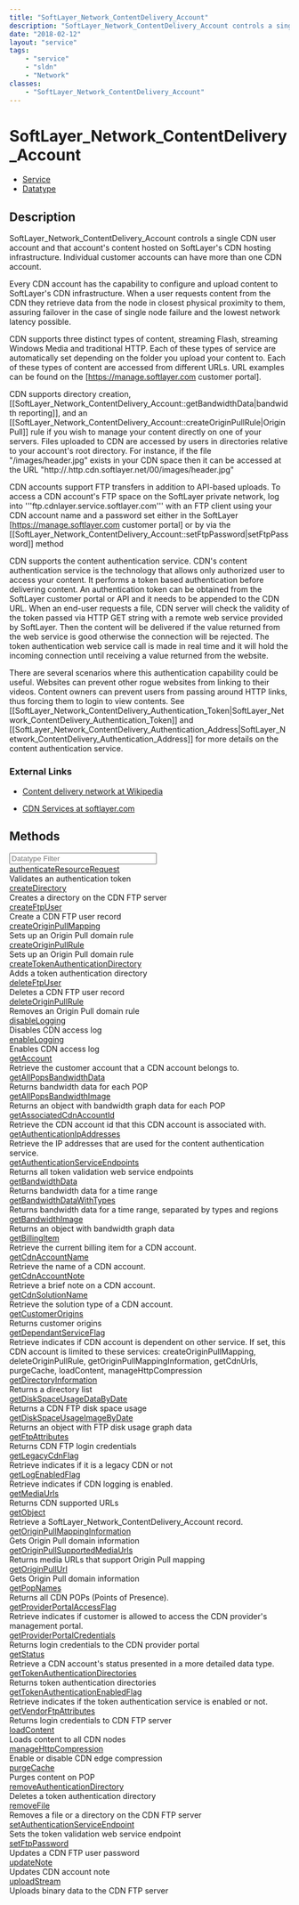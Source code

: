 ```yaml
---
title: "SoftLayer_Network_ContentDelivery_Account"
description: "SoftLayer_Network_ContentDelivery_Account controls a single CDN user account and that account's content hosted on SoftLa... "
date: "2018-02-12"
layout: "service"
tags:
    - "service"
    - "sldn"
    - "Network"
classes:
    - "SoftLayer_Network_ContentDelivery_Account"
---
```

# SoftLayer_Network_ContentDelivery_Account
<div id='service-datatype'>
    <ul id='sldn-reference-tabs'>
    <li id='service'> <a href='/reference/services/SoftLayer_Network_ContentDelivery_Account' >Service</a></li>    <li id='datatype'> <a href='/reference/datatypes/SoftLayer_Network_ContentDelivery_Account' >Datatype</a></li>
    </ul>
</div>

## Description
SoftLayer_Network_ContentDelivery_Account controls a single CDN user account and that account's content hosted on SoftLayer's CDN hosting infrastructure. Individual customer accounts can have more than one CDN account. 

Every CDN account has the capability to configure and upload content to SoftLayer's CDN infrastructure. When a user requests content from the CDN they retrieve data from the node in closest physical proximity to them, assuring failover in the case of single node failure and the lowest network latency possible. 

CDN supports three distinct types of content, streaming Flash, streaming Windows Media and traditional HTTP. Each of these types of service are automatically set depending on the folder you upload your content to. Each of these types of content are accessed from different URLs. URL examples can be found on the [https://manage.softlayer.com customer portal]. 

CDN supports directory creation, [[SoftLayer_Network_ContentDelivery_Account::getBandwidthData|bandwidth reporting]], and an [[SoftLayer_Network_ContentDelivery_Account::createOriginPullRule|Origin Pull]] rule if you wish to manage your content directly on one of your servers. Files uploaded to CDN are accessed by users in directories relative to your account's root directory. For instance, if the file "/images/header.jpg" exists in your CDN space then it can be accessed at the URL "<nowiki>http://<your CDN username>.http.cdn.softlayer.net/00<your CDN username>/images/header.jpg</nowiki>" 

CDN accounts support FTP transfers in addition to API-based uploads. To access a CDN account's FTP space on the SoftLayer private network, log into '''ftp.cdnlayer.service.softlayer.com''' with an FTP client using your CDN account name and a password set either in the SoftLayer [https://manage.softlayer.com customer portal] or by via the [[SoftLayer_Network_ContentDelivery_Account::setFtpPassword|setFtpPassword]] method 

CDN supports the content authentication service. CDN's content authentication service is the technology that allows only authorized user to access your content. It performs a token based authentication before delivering content. An authentication token can be obtained from the SoftLayer customer portal or API and it needs to be appended to the CDN URL. When an end-user requests a file, CDN server will check the validity of the token passed via HTTP GET string with a remote web service provided by SoftLayer. Then the content will be delivered if the value returned from the web service is good otherwise the connection will be rejected. The token authentication web service call is made in real time and it will hold the incoming connection until receiving a value returned from the website. 

There are several scenarios where this authentication capability could be useful. Websites can prevent other rogue websites from linking to their videos. Content owners can prevent users from passing around HTTP links, thus forcing them to login to view contents. See [[SoftLayer_Network_ContentDelivery_Authentication_Token|SoftLayer_Network_ContentDelivery_Authentication_Token]] and [[SoftLayer_Network_ContentDelivery_Authentication_Address|SoftLayer_Network_ContentDelivery_Authentication_Address]] for more details on the content authentication service. 



### External Links


* [Content delivery network at Wikipedia](http://en.wikipedia.org/wiki/Content_delivery_network)


* [CDN Services at softlayer.com](http://knowledgelayer.softlayer.com/topic/cdn)




        
<div id="properties" class="content">
    <h2>Methods</h2>
    <div class="view-filters">
        <div class="clearfix">
            <div class="search-input-box">
                <input placeholder="Datatype Filter" onkeyup="titleSearch(inputId='edit-combine', divId='method-div', elementClass='method-row')" 
                    type="text" id="edit-combine" value="" size="30" maxlength="128" class="form-text">
            </div>
        </div>
    </div>
    <div id="method-div">
            <div class="method-row">
                        <span class='view-field-title'><a href='/reference/services/SoftLayer_Network_ContentDelivery_Account/authenticateResourceRequest'> authenticateResourceRequest</a> </span>
            <div class='views-field-body'>Validates an authentication token</div>
        </div>
            <div class="method-row">
                        <span class='view-field-title'><a href='/reference/services/SoftLayer_Network_ContentDelivery_Account/createDirectory'> createDirectory</a> </span>
            <div class='views-field-body'>Creates a directory on the CDN FTP server</div>
        </div>
            <div class="method-row">
                        <span class='view-field-title'><a href='/reference/services/SoftLayer_Network_ContentDelivery_Account/createFtpUser'> createFtpUser</a> </span>
            <div class='views-field-body'>Create a CDN FTP user record</div>
        </div>
            <div class="method-row">
                        <span class='view-field-title'><a href='/reference/services/SoftLayer_Network_ContentDelivery_Account/createOriginPullMapping'> createOriginPullMapping</a> </span>
            <div class='views-field-body'>Sets up an Origin Pull domain rule</div>
        </div>
            <div class="method-row">
                        <span class='view-field-title'><a href='/reference/services/SoftLayer_Network_ContentDelivery_Account/createOriginPullRule'> createOriginPullRule</a> </span>
            <div class='views-field-body'>Sets up an Origin Pull domain rule</div>
        </div>
            <div class="method-row">
                        <span class='view-field-title'><a href='/reference/services/SoftLayer_Network_ContentDelivery_Account/createTokenAuthenticationDirectory'> createTokenAuthenticationDirectory</a> </span>
            <div class='views-field-body'>Adds a token authentication directory</div>
        </div>
            <div class="method-row">
                        <span class='view-field-title'><a href='/reference/services/SoftLayer_Network_ContentDelivery_Account/deleteFtpUser'> deleteFtpUser</a> </span>
            <div class='views-field-body'>Deletes a CDN FTP user record</div>
        </div>
            <div class="method-row">
                        <span class='view-field-title'><a href='/reference/services/SoftLayer_Network_ContentDelivery_Account/deleteOriginPullRule'> deleteOriginPullRule</a> </span>
            <div class='views-field-body'>Removes an Origin Pull domain rule</div>
        </div>
            <div class="method-row">
                        <span class='view-field-title'><a href='/reference/services/SoftLayer_Network_ContentDelivery_Account/disableLogging'> disableLogging</a> </span>
            <div class='views-field-body'>Disables CDN access log</div>
        </div>
            <div class="method-row">
                        <span class='view-field-title'><a href='/reference/services/SoftLayer_Network_ContentDelivery_Account/enableLogging'> enableLogging</a> </span>
            <div class='views-field-body'>Enables CDN access log</div>
        </div>
            <div class="method-row">
                        <span class='view-field-title'><a href='/reference/services/SoftLayer_Network_ContentDelivery_Account/getAccount'> getAccount</a> </span>
            <div class='views-field-body'>Retrieve the customer account that a CDN account belongs to.</div>
        </div>
            <div class="method-row">
                        <span class='view-field-title'><a href='/reference/services/SoftLayer_Network_ContentDelivery_Account/getAllPopsBandwidthData'> getAllPopsBandwidthData</a> </span>
            <div class='views-field-body'>Returns bandwidth data for each POP</div>
        </div>
            <div class="method-row">
                        <span class='view-field-title'><a href='/reference/services/SoftLayer_Network_ContentDelivery_Account/getAllPopsBandwidthImage'> getAllPopsBandwidthImage</a> </span>
            <div class='views-field-body'>Returns an object with bandwidth graph data for each POP</div>
        </div>
            <div class="method-row">
                        <span class='view-field-title'><a href='/reference/services/SoftLayer_Network_ContentDelivery_Account/getAssociatedCdnAccountId'> getAssociatedCdnAccountId</a> </span>
            <div class='views-field-body'>Retrieve the CDN account id that this CDN account is associated with.</div>
        </div>
            <div class="method-row">
                        <span class='view-field-title'><a href='/reference/services/SoftLayer_Network_ContentDelivery_Account/getAuthenticationIpAddresses'> getAuthenticationIpAddresses</a> </span>
            <div class='views-field-body'>Retrieve the IP addresses that are used for the content authentication service.</div>
        </div>
            <div class="method-row">
                        <span class='view-field-title'><a href='/reference/services/SoftLayer_Network_ContentDelivery_Account/getAuthenticationServiceEndpoints'> getAuthenticationServiceEndpoints</a> </span>
            <div class='views-field-body'>Returns all token validation web service endpoints</div>
        </div>
            <div class="method-row">
                        <span class='view-field-title'><a href='/reference/services/SoftLayer_Network_ContentDelivery_Account/getBandwidthData'> getBandwidthData</a> </span>
            <div class='views-field-body'>Returns bandwidth data for a time range</div>
        </div>
            <div class="method-row">
                        <span class='view-field-title'><a href='/reference/services/SoftLayer_Network_ContentDelivery_Account/getBandwidthDataWithTypes'> getBandwidthDataWithTypes</a> </span>
            <div class='views-field-body'>Returns bandwidth data for a time range, separated by types and regions</div>
        </div>
            <div class="method-row">
                        <span class='view-field-title'><a href='/reference/services/SoftLayer_Network_ContentDelivery_Account/getBandwidthImage'> getBandwidthImage</a> </span>
            <div class='views-field-body'>Returns an object with bandwidth graph data</div>
        </div>
            <div class="method-row">
                        <span class='view-field-title'><a href='/reference/services/SoftLayer_Network_ContentDelivery_Account/getBillingItem'> getBillingItem</a> </span>
            <div class='views-field-body'>Retrieve the current billing item for a CDN account.</div>
        </div>
            <div class="method-row">
                        <span class='view-field-title'><a href='/reference/services/SoftLayer_Network_ContentDelivery_Account/getCdnAccountName'> getCdnAccountName</a> </span>
            <div class='views-field-body'>Retrieve the name of a CDN account.</div>
        </div>
            <div class="method-row">
                        <span class='view-field-title'><a href='/reference/services/SoftLayer_Network_ContentDelivery_Account/getCdnAccountNote'> getCdnAccountNote</a> </span>
            <div class='views-field-body'>Retrieve a brief note on a CDN account.</div>
        </div>
            <div class="method-row">
                        <span class='view-field-title'><a href='/reference/services/SoftLayer_Network_ContentDelivery_Account/getCdnSolutionName'> getCdnSolutionName</a> </span>
            <div class='views-field-body'>Retrieve the solution type of a CDN account.</div>
        </div>
            <div class="method-row">
                        <span class='view-field-title'><a href='/reference/services/SoftLayer_Network_ContentDelivery_Account/getCustomerOrigins'> getCustomerOrigins</a> </span>
            <div class='views-field-body'>Returns customer origins</div>
        </div>
            <div class="method-row">
                        <span class='view-field-title'><a href='/reference/services/SoftLayer_Network_ContentDelivery_Account/getDependantServiceFlag'> getDependantServiceFlag</a> </span>
            <div class='views-field-body'>Retrieve indicates if CDN account is dependent on other service. If set, this CDN account is limited to these services: createOriginPullMapping, deleteOriginPullRule, getOriginPullMappingInformation, getCdnUrls, purgeCache, loadContent, manageHttpCompression</div>
        </div>
            <div class="method-row">
                        <span class='view-field-title'><a href='/reference/services/SoftLayer_Network_ContentDelivery_Account/getDirectoryInformation'> getDirectoryInformation</a> </span>
            <div class='views-field-body'>Returns a directory list</div>
        </div>
            <div class="method-row">
                        <span class='view-field-title'><a href='/reference/services/SoftLayer_Network_ContentDelivery_Account/getDiskSpaceUsageDataByDate'> getDiskSpaceUsageDataByDate</a> </span>
            <div class='views-field-body'>Returns a CDN FTP disk space usage</div>
        </div>
            <div class="method-row">
                        <span class='view-field-title'><a href='/reference/services/SoftLayer_Network_ContentDelivery_Account/getDiskSpaceUsageImageByDate'> getDiskSpaceUsageImageByDate</a> </span>
            <div class='views-field-body'>Returns an object with FTP disk usage graph data</div>
        </div>
            <div class="method-row">
                        <span class='view-field-title'><a href='/reference/services/SoftLayer_Network_ContentDelivery_Account/getFtpAttributes'> getFtpAttributes</a> </span>
            <div class='views-field-body'>Returns CDN FTP login credentials</div>
        </div>
            <div class="method-row">
                        <span class='view-field-title'><a href='/reference/services/SoftLayer_Network_ContentDelivery_Account/getLegacyCdnFlag'> getLegacyCdnFlag</a> </span>
            <div class='views-field-body'>Retrieve indicates if it is a legacy CDN or not</div>
        </div>
            <div class="method-row">
                        <span class='view-field-title'><a href='/reference/services/SoftLayer_Network_ContentDelivery_Account/getLogEnabledFlag'> getLogEnabledFlag</a> </span>
            <div class='views-field-body'>Retrieve indicates if CDN logging is enabled.</div>
        </div>
            <div class="method-row">
                        <span class='view-field-title'><a href='/reference/services/SoftLayer_Network_ContentDelivery_Account/getMediaUrls'> getMediaUrls</a> </span>
            <div class='views-field-body'>Returns CDN supported URLs</div>
        </div>
            <div class="method-row">
                        <span class='view-field-title'><a href='/reference/services/SoftLayer_Network_ContentDelivery_Account/getObject'> getObject</a> </span>
            <div class='views-field-body'>Retrieve a SoftLayer_Network_ContentDelivery_Account record.</div>
        </div>
            <div class="method-row">
                        <span class='view-field-title'><a href='/reference/services/SoftLayer_Network_ContentDelivery_Account/getOriginPullMappingInformation'> getOriginPullMappingInformation</a> </span>
            <div class='views-field-body'>Gets Origin Pull domain information</div>
        </div>
            <div class="method-row">
                        <span class='view-field-title'><a href='/reference/services/SoftLayer_Network_ContentDelivery_Account/getOriginPullSupportedMediaUrls'> getOriginPullSupportedMediaUrls</a> </span>
            <div class='views-field-body'>Returns media URLs that support Origin Pull mapping</div>
        </div>
            <div class="method-row">
                        <span class='view-field-title'><a href='/reference/services/SoftLayer_Network_ContentDelivery_Account/getOriginPullUrl'> getOriginPullUrl</a> </span>
            <div class='views-field-body'>Gets Origin Pull domain information</div>
        </div>
            <div class="method-row">
                        <span class='view-field-title'><a href='/reference/services/SoftLayer_Network_ContentDelivery_Account/getPopNames'> getPopNames</a> </span>
            <div class='views-field-body'>Returns all CDN POPs (Points of Presence).</div>
        </div>
            <div class="method-row">
                        <span class='view-field-title'><a href='/reference/services/SoftLayer_Network_ContentDelivery_Account/getProviderPortalAccessFlag'> getProviderPortalAccessFlag</a> </span>
            <div class='views-field-body'>Retrieve indicates if customer is allowed to access the CDN provider's management portal.</div>
        </div>
            <div class="method-row">
                        <span class='view-field-title'><a href='/reference/services/SoftLayer_Network_ContentDelivery_Account/getProviderPortalCredentials'> getProviderPortalCredentials</a> </span>
            <div class='views-field-body'>Returns login credentials to the CDN provider portal</div>
        </div>
            <div class="method-row">
                        <span class='view-field-title'><a href='/reference/services/SoftLayer_Network_ContentDelivery_Account/getStatus'> getStatus</a> </span>
            <div class='views-field-body'>Retrieve a CDN account's status presented in a more detailed data type.</div>
        </div>
            <div class="method-row">
                        <span class='view-field-title'><a href='/reference/services/SoftLayer_Network_ContentDelivery_Account/getTokenAuthenticationDirectories'> getTokenAuthenticationDirectories</a> </span>
            <div class='views-field-body'>Returns token authentication directories</div>
        </div>
            <div class="method-row">
                        <span class='view-field-title'><a href='/reference/services/SoftLayer_Network_ContentDelivery_Account/getTokenAuthenticationEnabledFlag'> getTokenAuthenticationEnabledFlag</a> </span>
            <div class='views-field-body'>Retrieve indicates if the token authentication service is enabled or not.</div>
        </div>
            <div class="method-row">
                        <span class='view-field-title'><a href='/reference/services/SoftLayer_Network_ContentDelivery_Account/getVendorFtpAttributes'> getVendorFtpAttributes</a> </span>
            <div class='views-field-body'>Returns login credentials to CDN FTP server</div>
        </div>
            <div class="method-row">
                        <span class='view-field-title'><a href='/reference/services/SoftLayer_Network_ContentDelivery_Account/loadContent'> loadContent</a> </span>
            <div class='views-field-body'>Loads content to all CDN nodes</div>
        </div>
            <div class="method-row">
                        <span class='view-field-title'><a href='/reference/services/SoftLayer_Network_ContentDelivery_Account/manageHttpCompression'> manageHttpCompression</a> </span>
            <div class='views-field-body'>Enable or disable CDN edge compression</div>
        </div>
            <div class="method-row">
                        <span class='view-field-title'><a href='/reference/services/SoftLayer_Network_ContentDelivery_Account/purgeCache'> purgeCache</a> </span>
            <div class='views-field-body'>Purges content on POP</div>
        </div>
            <div class="method-row">
                        <span class='view-field-title'><a href='/reference/services/SoftLayer_Network_ContentDelivery_Account/removeAuthenticationDirectory'> removeAuthenticationDirectory</a> </span>
            <div class='views-field-body'>Deletes a token authentication directory</div>
        </div>
            <div class="method-row">
                        <span class='view-field-title'><a href='/reference/services/SoftLayer_Network_ContentDelivery_Account/removeFile'> removeFile</a> </span>
            <div class='views-field-body'>Removes a file or a directory on the CDN FTP server</div>
        </div>
            <div class="method-row">
                        <span class='view-field-title'><a href='/reference/services/SoftLayer_Network_ContentDelivery_Account/setAuthenticationServiceEndpoint'> setAuthenticationServiceEndpoint</a> </span>
            <div class='views-field-body'>Sets the token validation web service endpoint</div>
        </div>
            <div class="method-row">
                        <span class='view-field-title'><a href='/reference/services/SoftLayer_Network_ContentDelivery_Account/setFtpPassword'> setFtpPassword</a> </span>
            <div class='views-field-body'>Updates a CDN FTP user password</div>
        </div>
            <div class="method-row">
                        <span class='view-field-title'><a href='/reference/services/SoftLayer_Network_ContentDelivery_Account/updateNote'> updateNote</a> </span>
            <div class='views-field-body'>Updates CDN account note</div>
        </div>
            <div class="method-row">
                        <span class='view-field-title'><a href='/reference/services/SoftLayer_Network_ContentDelivery_Account/uploadStream'> uploadStream</a> </span>
            <div class='views-field-body'>Uploads binary data to the CDN FTP server</div>
        </div>
        </div>
</div>

